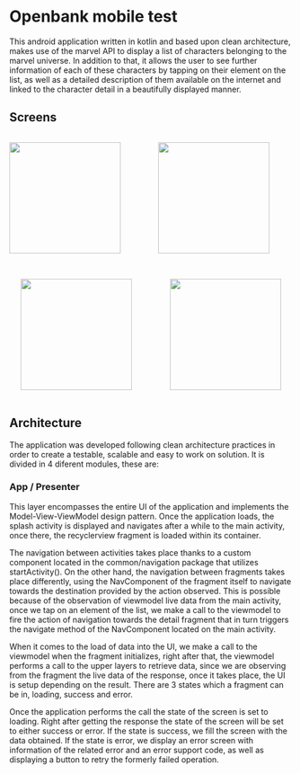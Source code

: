 # Openbank mobile test

This android application written in kotlin and based upon clean architecture, makes use of the marvel API to display a list of characters belonging to the marvel universe. In addition to that, it allows the user to see
further information of each of these characters by tapping on their element on the list, as well as a detailed description of them available on the internet and linked to the character detail in a beautifully displayed manner.

## Screens

<pre><p align="center"><img src="https://user-images.githubusercontent.com/72376438/122182175-557d0f00-ce8a-11eb-86f7-8f8d9f1ebf63.png" width="198">        <img src="https://user-images.githubusercontent.com/72376438/122182929-0683a980-ce8b-11eb-9e66-501d839e957f.png" width="198">       <img src="https://user-images.githubusercontent.com/72376438/122183446-8873d280-ce8b-11eb-800c-dc85608f8614.png" width="198">       <img src="https://user-images.githubusercontent.com/72376438/122233299-3ac38e00-cebc-11eb-89a3-28922f45a9da.png" width="198">
</p></pre>
<pre><p align="center"><img src="https://user-images.githubusercontent.com/72376438/122233799-a4dc3300-cebc-11eb-9ff4-04aa84a855e4.png" width="198">        <img src="https://user-images.githubusercontent.com/72376438/122233817-a7d72380-cebc-11eb-9f2f-25ee6874f605.png" width="198">
</p></pre>

## Architecture

The application was developed following clean architecture practices in order to create a testable, scalable and easy to work on solution. It is divided in 4 diferent modules, these are:

### App / Presenter

This layer encompasses the entire UI of the application and implements the Model-View-ViewModel design pattern. Once the application loads, the splash activity is displayed and navigates after a while to the main activity, once there, the recyclerview fragment is loaded within its container.

The navigation between activities takes place thanks to a custom component located in the common/navigation package that utilizes startActivity().
On the other hand, the navigation between fragments takes place differently, using the NavComponent of the fragment itself to navigate towards the destination provided by the action observed.
This is possible because of the observation of viewmodel live data from the main activity, once we tap on an element of the list, we make a call to the viewmodel to fire the action of navigation towards the detail fragment that in turn triggers the navigate method of the NavComponent located on the main activity.

When it comes to the load of data into the UI, we make a call to the viewmodel when the fragment initializes, right after that, the viewmodel performs a call to the upper layers to retrieve data, since we are observing from the fragment the live data of the response, once it takes place, the UI is setup depending on the result.
There are 3 states which a fragment can be in, loading, success and error.

Once the application performs the call the state of the screen is set to loading.
Right after getting the response the state of the screen will be set to either success or error.
If the state is success, we fill the screen with the data obtained.
If the state is error, we display an error screen with information of the related error and an error support code, as well as displaying a button to retry the formerly failed operation.


